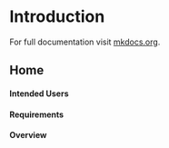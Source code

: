 # Introduction

For full documentation visit [mkdocs.org](https://www.mkdocs.org).



## Home

#### Intended Users
#### Requirements
#### Overview


